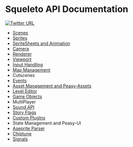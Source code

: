 # Squeleto API Documentation

[![Twitter URL](https://img.shields.io/twitter/url/https/twitter.com/bukotsunikki.svg?style=social&label=Follow%20%40jyoung424242)](https://twitter.com/jyoung424242)

- [Scenes](./Scene.md)
- [Sprites](./Sprite.md)
- [SpriteSheets and Animation](./SpriteSheet.md)
- [Camera](./Camera.md)
- [Renderer](./Renderer.md)
- [Viewport](./Viewport.md)
- [Input Handling](./Input.md)
- [Map Management](./Maps.md)
- Cutscenes
- [Events](./Events.md)
- [Asset Management and Peasy-Assets](./Assets.md)
- [Level Editor](./LevelEditor.md)
- [Game Objects](./GameObject.md)
- MultiPlayer
- [Sound API](./sound.md)
- [Story Flags](./Storyflags.md)
- [Custom PlugIns](./plugins.md)
- State Management and Peasy-UI
- [Aseprite Parser](./AsepriteParser.md)
- [Chiptune](./Chiptune.md)
- [Signals](./signals.md)
